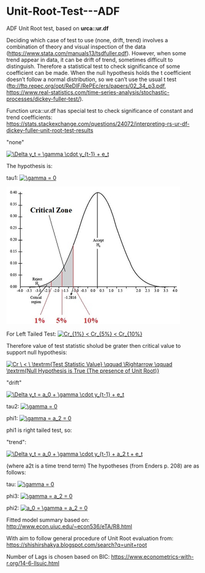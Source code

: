 # Unit-Root-Test---ADF

ADF Unit Root test, based on **urca::ur.df**

Deciding  which  case of test  to  use (none, drift, trend)  involves  a  combination  of  theory  and  visual  inspection  of  the  data (https://www.stata.com/manuals13/tsdfuller.pdf).
However, when some trend appear in data, it can be drift of trend, sometimes difficult to distinguish.
Therefore a statistical test to check significance of some coefficient can be made.
When the null hypothesis holds the t coefficient doesn’t follow a normal distribution, so we can’t use the usual t test (ftp://ftp.repec.org/opt/ReDIF/RePEc/ers/papers/02_34_p3.pdf, https://www.real-statistics.com/time-series-analysis/stochastic-processes/dickey-fuller-test/).

Function urca::ur.df has special test to check significance of constant and trend coefficients:  
https://stats.stackexchange.com/questions/24072/interpreting-rs-ur-df-dickey-fuller-unit-root-test-results


"none"

<a href="https://www.codecogs.com/eqnedit.php?latex=\Delta&space;y_t&space;=&space;\gamma&space;\cdot&space;y_{t-1}&space;&plus;&space;e_t" target="_blank"><img src="https://latex.codecogs.com/gif.latex?\Delta&space;y_t&space;=&space;\gamma&space;\cdot&space;y_{t-1}&space;&plus;&space;e_t" title="\Delta y_t = \gamma \cdot y_{t-1} + e_t" /></a>

The hypothesis is:

tau1: <a href="https://www.codecogs.com/eqnedit.php?latex=\gamma&space;=&space;0" target="_blank"><img src="https://latex.codecogs.com/gif.latex?\gamma&space;=&space;0" title="\gamma = 0" /></a>

![Left Tailed Test](https://github.com/kamilbanas85/Unit-Root-Test---ADF/blob/master/Critical_Values.jpg)

For Left Tailed Test: <a href="https://www.codecogs.com/eqnedit.php?latex=Cr_{1%}&space;<&space;Cr_{5%}&space;<&space;Cr_{10%}" target="_blank"><img src="https://latex.codecogs.com/gif.latex?Cr_{1%}&space;<&space;Cr_{5%}&space;<&space;Cr_{10%}" title="Cr_{1%} < Cr_{5%} < Cr_{10%}" /></a>

Therefore value of test statistic sholud be grater then critical value to support null hypothesis:

<a href="https://www.codecogs.com/eqnedit.php?latex=Cr&space;\&space;<&space;\&space;\textrm{Test&space;Statistic&space;Value}&space;\qquad&space;\Rightarrow&space;\qquad&space;\textrm{Null&space;Hypothesis&space;is&space;True&space;(The&space;presence&space;of&space;Unit&space;Root)}" target="_blank"><img src="https://latex.codecogs.com/gif.latex?Cr&space;\&space;<&space;\&space;\textrm{Test&space;Statistic&space;Value}&space;\qquad&space;\Rightarrow&space;\qquad&space;\textrm{Null&space;Hypothesis&space;is&space;True&space;(The&space;presence&space;of&space;Unit&space;Root)}" title="Cr \ < \ \textrm{Test Statistic Value} \qquad \Rightarrow \qquad \textrm{Null Hypothesis is True (The presence of Unit Root)}" /></a>



"drift" 

<a href="https://www.codecogs.com/eqnedit.php?latex=\Delta&space;y_t&space;=&space;a_0&space;&plus;&space;\gamma&space;\cdot&space;y_{t-1}&space;&plus;&space;e_t" target="_blank"><img src="https://latex.codecogs.com/gif.latex?\Delta&space;y_t&space;=&space;a_0&space;&plus;&space;\gamma&space;\cdot&space;y_{t-1}&space;&plus;&space;e_t" title="\Delta y_t = a_0 + \gamma \cdot y_{t-1} + e_t" /></a>

tau2: <a href="https://www.codecogs.com/eqnedit.php?latex=\gamma&space;=&space;0" target="_blank"><img src="https://latex.codecogs.com/gif.latex?\gamma&space;=&space;0" title="\gamma = 0" /></a>

phi1: <a href="https://www.codecogs.com/eqnedit.php?latex=\gamma&space;=&space;a_2&space;=&space;0" target="_blank"><img src="https://latex.codecogs.com/gif.latex?\gamma&space;=&space;a_2&space;=&space;0" title="\gamma = a_2 = 0" /></a>

phi1 is right tailed test, so: 

"trend": 

<a href="https://www.codecogs.com/eqnedit.php?latex=\Delta&space;y_t&space;=&space;a_0&space;&plus;&space;\gamma&space;\cdot&space;y_{t-1}&space;&plus;&space;a_2&space;t&space;&plus;&space;e_t" target="_blank"><img src="https://latex.codecogs.com/gif.latex?\Delta&space;y_t&space;=&space;a_0&space;&plus;&space;\gamma&space;\cdot&space;y_{t-1}&space;&plus;&space;a_2&space;t&space;&plus;&space;e_t" title="\Delta y_t = a_0 + \gamma \cdot y_{t-1} + a_2 t + e_t" /></a>


(where a2t
is a time trend term) The hypotheses (from Enders p. 208) are as follows:

tau: <a href="https://www.codecogs.com/eqnedit.php?latex=\gamma&space;=&space;0" target="_blank"><img src="https://latex.codecogs.com/gif.latex?\gamma&space;=&space;0" title="\gamma = 0" /></a>

phi3: <a href="https://www.codecogs.com/eqnedit.php?latex=\gamma&space;=&space;a_2&space;=&space;0" target="_blank"><img src="https://latex.codecogs.com/gif.latex?\gamma&space;=&space;a_2&space;=&space;0" title="\gamma = a_2 = 0" /></a>

phi2: <a href="https://www.codecogs.com/eqnedit.php?latex=a_0&space;=&space;\gamma&space;=&space;a_2&space;=&space;0" target="_blank"><img src="https://latex.codecogs.com/gif.latex?a_0&space;=&space;\gamma&space;=&space;a_2&space;=&space;0" title="a_0 = \gamma = a_2 = 0" /></a>









Fitted model summary based on: http://www.econ.uiuc.edu/~econ536/eTA/R8.html

With aim to follow general procedure of Unit Root evaluation from:
https://shishirshakya.blogspot.com/search?q=unit+root

Number of Lags is chosen based on BIC:
https://www.econometrics-with-r.org/14-6-llsuic.html

